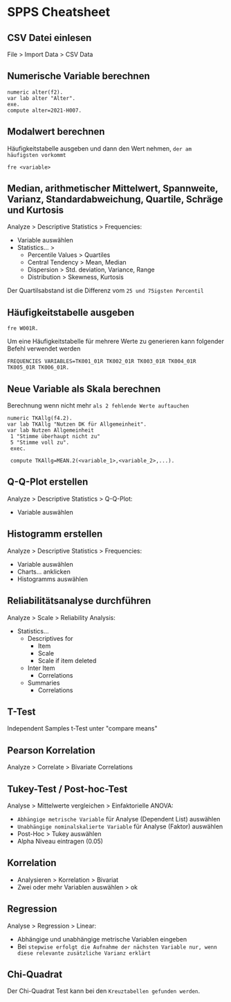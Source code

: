 # SPPS Cheatsheet

## CSV Datei einlesen
File > Import Data > CSV Data

## Numerische Variable berechnen
```
numeric alter(f2).
var lab alter "Alter".
exe.
compute alter=2021-H007.
```

## Modalwert berechnen
Häufigkeitstabelle ausgeben und dann den Wert nehmen, `der am häufigsten vorkommt`

```
fre <variable>
```

## Median, arithmetischer Mittelwert, Spannweite, Varianz, Standardabweichung, Quartile, Schräge und Kurtosis
Analyze > Descriptive Statistics > Frequencies:
* Variable auswählen
* Statistics... > 
  * Percentile Values > Quartiles
  * Central Tendency > Mean, Median
  * Dispersion > Std. deviation, Variance, Range
  * Distribution > Skewness, Kurtosis

Der Quartilsabstand ist die Differenz vom `25 und 75igsten Percentil`

## Häufigkeitstabelle ausgeben
```
fre W001R.
```

Um eine Häufigkeitstabelle für mehrere Werte zu generieren kann folgender Befehl verwendet werden

```
FREQUENCIES VARIABLES=TK001_01R TK002_01R TK003_01R TK004_01R TK005_01R TK006_01R.
```

## Neue Variable als Skala berechnen
Berechnung wenn nicht mehr `als 2 fehlende Werte auftauchen`

```
numeric TKAllg(f4.2).
var lab TKAllg "Nutzen DK für Allgemeinheit".
var lab Nutzen Allgemeinheit
 1 "Stimme überhaupt nicht zu"
 5 "Stimme voll zu".
 exec.

 compute TKAllg=MEAN.2(<variable_1>,<variable_2>,...).
```

## Q-Q-Plot erstellen
Analyze > Descriptive Statistics > Q-Q-Plot:
* Variable auswählen

## Histogramm erstellen
Analyze > Descriptive Statistics > Frequencies:
* Variable auswählen
* Charts... anklicken
* Histogramms auswählen


## Reliabilitätsanalyse durchführen
Analyze > Scale > Reliability Analysis:
* Statistics...
  * Descriptives for
    * Item
    * Scale
    * Scale if item deleted
  * Inter Item
    * Correlations
  * Summaries
    * Correlations

## T-Test
Independent Samples t-Test unter "compare means"

## Pearson Korrelation
Analyze > Correlate > Bivariate Correlations 

## Tukey-Test / Post-hoc-Test
Analyse > Mittelwerte vergleichen > Einfaktorielle ANOVA:
* `Abhängige metrische Variable` für Analyse (Dependent List) auswählen
* `Unabhängige nominalskalierte Variable` für Analyse (Faktor) auswählen
* Post-Hoc > Tukey auswählen
* Alpha Niveau eintragen (0.05)

## Korrelation
* Analysieren > Korrelation > Bivariat
* Zwei oder mehr Variablen auswählen > ok

## Regression
Analyse > Regression > Linear:
* Abhängige und unabhängige metrische Variablen eingeben
* Bei `stepwise erfolgt die Aufnahme der nächsten Variable nur, wenn diese relevante zusätzliche Varianz erklärt`

## Chi-Quadrat
Der Chi-Quadrat Test kann bei den `Kreuztabellen gefunden werden`.
